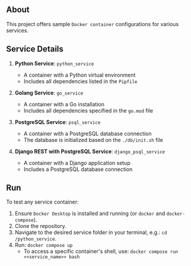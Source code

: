 ## About

This project offers sample `Docker container` configurations for various services.

## Service Details

1. **Python Service**: `python_service`
   - A container with a Python virtual environment
   - Includes all dependencies listed in the `Pipfile`

2. **Golang Service**: `go_service`
   - A container with a Go installation
   - Includes all dependencies specified in the `go.mod` file

3. **PostgreSQL Service**: `psql_service`
   - A container with a PostgreSQL database connection
   - The database is initialized based on the `./db/init.sh` file

4. **Django REST with PostgreSQL Service**: `django_psql_service`
   - A container with a Django application setup
   - Includes a PostgreSQL database connection

## Run

To test any service container:

1. Ensure `Docker Desktop` is installed and running (or `docker` and `docker-compose`).
2. Clone the repository.
3. Navigate to the desired service folder in your terminal, e.g.: `cd /python_service`.
4. Run: `docker compose up`
    * To access a specific container's shell, use: `docker compose run <<service_name>> bash`